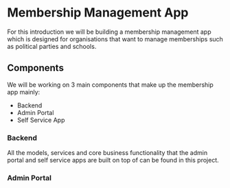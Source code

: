 # Membership Management App

For this introduction we will be building a membership management app which is designed for organisations that want to manage memberships such as political parties and schools.

## Components

We will be working on 3 main components that make up the membership app mainly:

- Backend
- Admin Portal
- Self Service App

### Backend

All the models, services and core business functionality that the admin portal and self service apps are built on top of can be found in this project.

### Admin Portal

